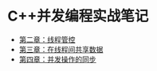 # C++并发编程实战笔记

- [第二章：线程管控](./02ThreadControl)
- [第三章：在线程间共享数据](./03ShareData)
- [第四章：并发操作的同步](./04Synchronization)